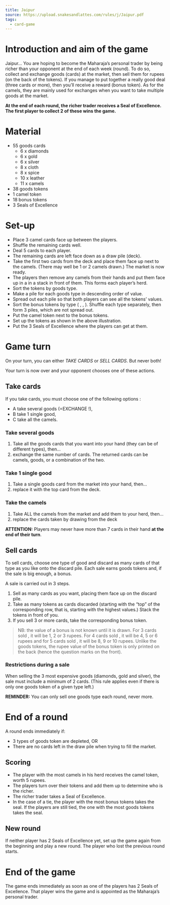 ```yaml
---
title: Jaipur
source: https://upload.snakesandlattes.com/rules/j/Jaipur.pdf
tags:
  - card-game
---
```


# Introduction and aim of the game

Jaipur... You are hoping to become the Maharaja’s personal trader by being richer than your opponent at the end of each week (round). To do so, collect and exchange goods (cards) at the market, then sell them for rupees (on the back of the tokens). If you manage to put together a really good deal (three cards or more), then you’ll receive a reward (bonus token). As for the camels, they are mainly used for exchanges when you want to take multiple goods at the market.

**At the end of each round, the richer trader receives a Seal of
Excellence. The first player to collect 2 of these wins the game.**

# Material

- 55 goods cards
  - 6 x diamonds
  - 6 x gold
  - 6 x silver
  - 8 x cloth
  - 8 x spice
  - 10 x leather
  - 11 x camels
- 38 goods tokens
- 1 camel token
- 18 bonus tokens
- 3 Seals of Excellence

# Set-up

- Place 3 camel cards face up between the players.
- Shuffle the remaining cards well.
- Deal 5 cards to each player.
- The remaining cards are left face down as a draw pile (deck).
- Take the first two cards from the deck and place them face up next to the camels. (There may well be 1 or 2 camels drawn.) The market is now ready.
- The players then remove any camels from their hands and put them face up in a in a stack in front of them. This forms each player’s herd.
- Sort the tokens by goods type.
- Make a pile for each goods type in descending order of value.
- Spread out each pile so that both players can see all the tokens’ values.
- Sort the bonus tokens by type ( , , ). Shuffle each type separately, then form 3 piles, which are not spread out.
- Put the camel token next to the bonus tokens.
- Set up the tokens as shown in the above illustration.
- Put the 3 Seals of Excellence where the players can get at them.

# Game turn

On your turn, you can either _TAKE CARDS_ or _SELL CARDS_. But never both!

Your turn is now over and your opponent chooses one of these actions.

## Take cards

If you take cards, you must choose one of the following options :

- A take several goods (=EXCHANGE !),
- B take 1 single good,
- C take all the camels.

### Take several goods

1. Take all the goods cards that you want into your hand (they can be of different types), then...
2. exchange the same number of cards. The returned cards can be camels, goods, or a combination of the two.

### Take 1 single good

1. Take a single goods card from the market into your hand, then...
2. replace it with the top card from the deck.

### Take the camels

1. Take ALL the camels from the market and add them to your herd, then...
2. replace the cards taken by drawing from the deck

**ATTENTION:** Players may never have more than 7 cards in their hand **at the end of their turn**.

## Sell cards

To sell cards, choose one type of good and discard as many cards of that type as you like onto the discard pile. Each sale earns goods tokens and, if the sale is big enough, a bonus.

A sale is carried out in 3 steps.

1. Sell as many cards as you want, placing them face up on the discard pile.
2. Take as many tokens as cards discarded (starting with the “top” of the corresponding row, that is, starting with the highest values.) Stack the tokens in front of you.
3. If you sell 3 or more cards, take the corresponding bonus token.

> NB: the value of a bonus is not known until it is drawn. For 3 cards sold , it will be 1, 2 or 3 rupees. For 4 cards sold , it will be 4, 5 or 6 rupees and for 5 cards sold , it will be 8, 9 or 10 rupees. Unlike the goods tokens, the rupee value of the bonus token is only printed on the back (hence the question marks on the front).

### Restrictions during a sale

When selling the 3 most expensive goods (diamonds, gold and silver), the sale must include a minimum of 2 cards. (This rule applies even if there is only one goods token of a given type left.)

**REMINDER:** You can only sell one goods type each round, never more.

# End of a round

A round ends immediately if:

- 3 types of goods token are depleted, OR
- There are no cards left in the draw pile when trying to fill the market.

## Scoring

- The player with the most camels in his herd receives the camel token, worth 5 rupees.
- The players turn over their tokens and add them up to determine who is the richer.
- The richer trader takes a Seal of Excellence.
- In the case of a tie, the player with the most bonus tokens takes the seal. If the players are still tied, the one with the most goods tokens takes the seal.

## New round

If neither player has 2 Seals of Excellence yet, set up the game again from the beginning and play a new round. The player who lost the previous round starts.

# End of the game

The game ends immediately as soon as one of the players has 2 Seals of Excellence. That player wins the game and is appointed as the Maharaja’s personal trader.
